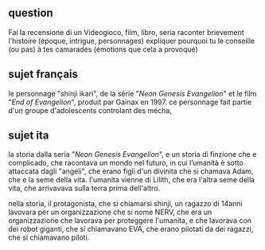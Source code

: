 ## question
Fai la recensione di un Videogioco, film, libro, seria
raconter brievement l'histoire (époque, intrigue, personnages)
expliquer pourquoi tu le conseille (ou pas) à tes camarades (émotions que cela a provoqué)

## sujet français
le personnage "shinji ikari", de la série "*Neon Genesis Evangelion*" et le film "*End of Evangelion*", produit par Gainax en 1997.
ce personnage fait partie d'un groupe d'adolescents controlant des mécha, 

## sujet ita
la storia dalla seria "*Neon Genesis Evangelion*", e un storia di finzione che e complicado, che racontava un mondo nel futuro, in cui l’umanità è sotto attaccata dagli "angeli", che erano figli d'un divinita che si chamava Adam, che e la seme della vita.
l'umanita vienne di Lilith, che era l'altra seme della vita, che arrivavava sulla terra prima dell'altro.

<!-- explain that this org was founded by his father, a scientist that direct the project and work on the human instrumentality project, a project that aim to merge all human souls into one, to end all suffering. -->
nella storia, il protagonista, che si chiamarsi shinji, un ragazzo di 14anni lavovara per un organizzazione che si nome NERV, che era un organizzazione che lavorava per proteggere l'umanita, e che lavorava con dei robot giganti, che si chiamavano EVA, che erano pilotati da dei ragazzi, che si chiamavano piloti.

<!--explain how this story slowly destroy shinji, who slowly realise how he is being used by his father for other ends, and ends up loosing everything he held dear, such as kaworu, during the third impact (don't go into detail about the 3rd impact, dig more into the human aspect and the feelings of shinji) [write it in a way that look like it was written by someone that doesn't knows italian as a native language] -->

